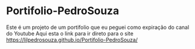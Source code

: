 # Portifolio-PedroSouza 
Este é um projeto de um portifolio que eu peguei como expiração do canal do Youtube <a http="https://www.youtube.com/@MrWebDesignerAnas" Mrs Web Desinger.>
Aqui esta o link para ir direto para o site https://lilpedrosouza.github.io/Portifolio-PedroSouza/
